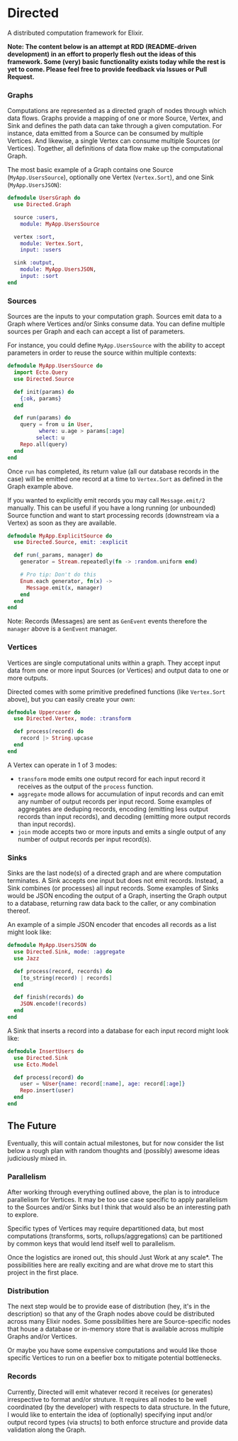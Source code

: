 Directed
========

A distributed computation framework for Elixir.

**Note: The content below is an attempt at RDD (README-driven development) in
an effort to properly flesh out the ideas of this framework. Some (very) basic
functionality exists today while the rest is yet to come. Please feel free to
provide feedback via Issues or Pull Request.**

### Graphs

Computations are represented as a directed graph of nodes through which data
flows. Graphs provide a mapping of one or more Source, Vertex, and Sink and
defines the path data can take through a given computation. For instance, data
emitted from a Source can be consumed by multiple Vertices. And likewise, a
single Vertex can consume multiple Sources (or Vertices). Together, all
definitions of data flow make up the computational Graph.

The most basic example of a Graph contains one Source (`MyApp.UsersSource`),
optionally one Vertex (`Vertex.Sort`), and one Sink (`MyApp.UsersJSON`):

```elixir
defmodule UsersGraph do
  use Directed.Graph

  source :users,
    module: MyApp.UsersSource

  vertex :sort,
    module: Vertex.Sort,
    input: :users

  sink :output,
    module: MyApp.UsersJSON,
    input: :sort
end
```

### Sources

Sources are the inputs to your computation graph. Sources emit data to a Graph
where Vertices and/or Sinks consume data. You can define multiple sources per
Graph and each can accept a list of parameters.

For instance, you could define `MyApp.UsersSource` with the ability to accept
parameters in order to reuse the source within multiple contexts:

```elixir
defmodule MyApp.UsersSource do
  import Ecto.Query
  use Directed.Source

  def init(params) do
    {:ok, params}
  end

  def run(params) do
    query = from u in User,
          where: u.age > params[:age]
         select: u
    Repo.all(query)
  end
end
```

Once `run` has completed, its return value (all our database records in the
case) will be emitted one record at a time to `Vertex.Sort` as defined in the
Graph example above.

If you wanted to explicitly emit records you may call `Message.emit/2` manually.
This can be useful if you have a long running (or unbounded) Source function
and want to start processing records (downstream via a Vertex) as soon as they
are available.

```elixir
defmodule MyApp.ExplicitSource do
  use Directed.Source, emit: :explicit

  def run(_params, manager) do
    generator = Stream.repeatedly(fn -> :random.uniform end)

    # Pro tip: Don't do this
    Enum.each generator, fn(x) ->
      Message.emit(x, manager)
    end
  end
end
```

Note: Records (Messages) are sent as `GenEvent` events therefore the `manager`
above is a `GenEvent` manager.

### Vertices

Vertices are single computational units within a graph. They accept input data
from one or more input Sources (or Vertices) and output data to one or more
outputs.

Directed comes with some primitive predefined functions (like `Vertex.Sort`
above), but you can easily create your own:

```elixir
defmodule Uppercaser do
  use Directed.Vertex, mode: :transform

  def process(record) do
    record |> String.upcase
  end
end
```

A Vertex can operate in 1 of 3 modes:

- `transform` mode emits one output record for each input record it receives as
  the output of the `process` function.
- `aggregate` mode allows for accumulation of input records and can emit any
  number of output records per input record. Some examples of aggregates are
  deduping records, encoding (emitting less output records than input records),
  and decoding (emitting more output records than input records).
- `join` mode accepts two or more inputs and emits a single output of any
  number of output records per input record(s).

### Sinks

Sinks are the last node(s) of a directed graph and are where computation
terminates. A Sink accepts one input but does not emit records. Instead, a Sink
combines (or processes) all input records. Some examples of Sinks would be JSON
encoding the output of a Graph, inserting the Graph output to a database,
returning raw data back to the caller, or any combination thereof.

An example of a simple JSON encoder that encodes all records as a list might
look like:

```elixir
defmodule MyApp.UsersJSON do
  use Directed.Sink, mode: :aggregate
  use Jazz

  def process(record, records) do
    [to_string(record) | records]
  end

  def finish(records) do
    JSON.encode!(records)
  end
end
```

A Sink that inserts a record into a database for each input record might look
like:

```elixir
defmodule InsertUsers do
  use Directed.Sink
  use Ecto.Model

  def process(record) do
    user = %User{name: record[:name], age: record[:age]}
    Repo.insert(user)
  end
end
```

## The Future

Eventually, this will contain actual milestones, but for now consider the list
below a rough plan with random thoughts and (possibly) awesome ideas judiciously
mixed in.

### Parallelism

After working through everything outlined above, the plan is to introduce
parallelism for Vertices. It may be too use case specific to apply parallelism
to the Sources and/or Sinks but I think that would also be an interesting path
to explore.

Specific types of Vertices may require departitioned data, but most computations
(transforms, sorts, rollups/aggregations) can be partitioned by common keys that
would lend itself well to parallelism.

Once the logistics are ironed out, this should Just Work at any scale*. The
possibilities here are really exciting and are what drove me to start this
project in the first place.

### Distribution

The next step would be to provide ease of distribution (hey, it's in the
description) so that any of the Graph nodes above could be distributed across
many Elixir nodes. Some possibilities here are Source-specific nodes that house
a database or in-memory store that is available across multiple Graphs and/or
Vertices.

Or maybe you have some expensive computations and would like those specific
Vertices to run on a beefier box to mitigate potential bottlenecks.

### Records

Currently, Directed will emit whatever record it receives (or generates)
irrespective to format and/or struture. It requires all nodes to be well
coordinated (by the developer) with respects to data structure. In the future,
I would like to entertain the idea of (optionally) specifying input and/or
output record types (via structs) to both enforce structure and provide data
validation along the Graph.
